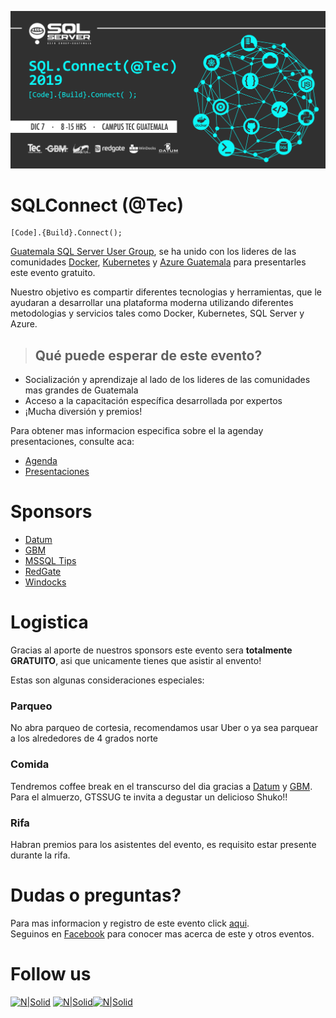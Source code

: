 ![Header](images/header.jpg)
# SQLConnect (@Tec)
```
[Code].{Build}.Connect();
```

[Guatemala SQL Server User Group](https://www.facebook.com/groups/gtssug/), se ha unido con los lideres de las comunidades [Docker](https://www.meetup.com/Docker-Guatemala/), [Kubernetes](https://www.facebook.com/groups/k8s.gt/) y [Azure Guatemala](https://www.facebook.com/groups/azuregt/) para presentarles este evento gratuito.

Nuestro objetivo es compartir diferentes tecnologias y herramientas, que le ayudaran a desarrollar una plataforma moderna utilizando diferentes metodologias y servicios tales como Docker, Kubernetes, SQL Server y Azure.

> ## Qué puede esperar de este evento?
* Socialización y aprendizaje al lado de los lideres de las comunidades mas grandes de Guatemala
* Acceso a la capacitación específica desarrollada por expertos
* ¡Mucha diversión y premios!

Para obtener mas informacion especifica sobre el la agenday presentaciones, consulte aca:
* [Agenda](Agenda.md)
* [Presentaciones](Presentaciones/README.md)

# Sponsors

* [Datum](https://www.datum.com.gt/)
* [GBM](https://www.gbm.net)
* [MSSQL Tips](https://www.mssqltips.com)
* [RedGate](https://www.red-gate.com)
* [Windocks](https://windocks.com)

# Logistica
Gracias al aporte de nuestros sponsors este evento sera **totalmente GRATUITO**, asi que unicamente tienes que asistir al envento!

Estas son algunas consideraciones especiales:

### Parqueo
No abra parqueo de cortesia, recomendamos usar Uber o ya sea parquear a los alrededores de 4 grados norte

### Comida
Tendremos coffee break en el transcurso del dia gracias a [Datum](https://www.datum.com.gt/) y [GBM](https://www.gbm.net).  
Para el almuerzo, GTSSUG te invita a degustar un delicioso Shuko!!

### Rifa
Habran premios para los asistentes del evento, es requisito estar presente durante la rifa.

# Dudas o preguntas?
Para mas informacion y registro de este evento click [aqui](https://sqlconnect_2019.eventbrite.com).  
Seguinos en [Facebook](https://www.facebook.com/groups/gtssug/) para conocer mas acerca de este y otros eventos.

# Follow us
[![N|Solid](http://dbamastery.com/wp-content/uploads/2018/08/if_twitter_circle_color_107170.png)](https://twitter.com/gtssug) [![N|Solid](http://dbamastery.com/wp-content/uploads/2018/08/if_github_circle_black_107161.png)](https://github.com/GTSSUG)[![N|Solid](http://dbamastery.com/wp-content/uploads/2018/08/if_browser_1055104.png)](https://www.facebook.com/groups/gtssug/)
